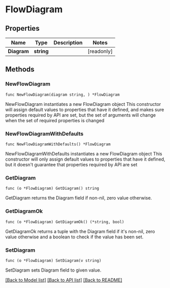 # FlowDiagram

## Properties

Name | Type | Description | Notes
------------ | ------------- | ------------- | -------------
**Diagram** | **string** |  | [readonly] 

## Methods

### NewFlowDiagram

`func NewFlowDiagram(diagram string, ) *FlowDiagram`

NewFlowDiagram instantiates a new FlowDiagram object
This constructor will assign default values to properties that have it defined,
and makes sure properties required by API are set, but the set of arguments
will change when the set of required properties is changed

### NewFlowDiagramWithDefaults

`func NewFlowDiagramWithDefaults() *FlowDiagram`

NewFlowDiagramWithDefaults instantiates a new FlowDiagram object
This constructor will only assign default values to properties that have it defined,
but it doesn't guarantee that properties required by API are set

### GetDiagram

`func (o *FlowDiagram) GetDiagram() string`

GetDiagram returns the Diagram field if non-nil, zero value otherwise.

### GetDiagramOk

`func (o *FlowDiagram) GetDiagramOk() (*string, bool)`

GetDiagramOk returns a tuple with the Diagram field if it's non-nil, zero value otherwise
and a boolean to check if the value has been set.

### SetDiagram

`func (o *FlowDiagram) SetDiagram(v string)`

SetDiagram sets Diagram field to given value.



[[Back to Model list]](../README.md#documentation-for-models) [[Back to API list]](../README.md#documentation-for-api-endpoints) [[Back to README]](../README.md)


